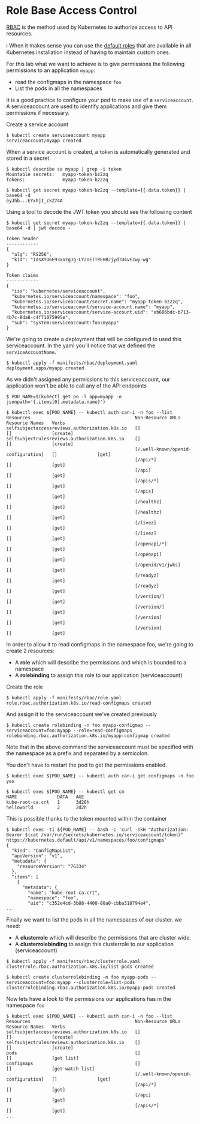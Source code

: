 # Role Base Access Control

[RBAC](https://kubernetes.io/docs/reference/access-authn-authz/rbac/) is the method used by Kubernetes to authorize access to API resources.

:information_source: When it makes sense you can use the [default roles](https://kubernetes.io/docs/reference/access-authn-authz/rbac/#user-facing-roles) that are available in all Kubernetes installation instead of having to maintain custom ones.

For this lab what we want to achieve is to give permissions the following permissions to an application `myapp`:

* read the configmaps in the namespace `foo`
* List the pods in all the namespaces

It is a good practice to configure your pod to make use of a `serviceaccount`. A serviceaccount are used to identify applications and give them permissions if necessary.

Create a service account

```console
$ kubectl create serviceaccount myapp
serviceaccount/myapp created
```

When a service account is created, a `token` is automatically generated and stored in a secret.

```console
$ kubectl describe sa myapp | grep -i token
Mountable secrets:   myapp-token-bz2zq
Tokens:              myapp-token-bz2zq

$ kubectl get secret myapp-token-bz2zq --template={{.data.token}} | base64 -d
eyJhb...EYxhjI_ckZ74A
```

Using a tool to decode the JWT token you should see the following content

```console
$ kubectl get secret myapp-token-bz2zq --template={{.data.token}} | base64 -d | jwt decode -

Token header
------------
{
  "alg": "RS256",
  "kid": "IdsXYO6E93xozgJg-LY2oETTPEHBJjydTU4vF2wy-wg"
}

Token claims
------------
{
  "iss": "kubernetes/serviceaccount",
  "kubernetes.io/serviceaccount/namespace": "foo",
  "kubernetes.io/serviceaccount/secret.name": "myapp-token-bz2zq",
  "kubernetes.io/serviceaccount/service-account.name": "myapp",
  "kubernetes.io/serviceaccount/service-account.uid": "eb606bdc-b713-4b7c-8da8-c4f71075995e",
  "sub": "system:serviceaccount:foo:myapp"
}
```


We're going to create a deployment that will be configured to used this serviceaccount. In the yaml you'll notice that we defined the `serviceAccountName`.

```console
$ kubectl apply -f manifests/rbac/deployment.yaml
deployment.apps/myapp created
```

As we didn't assigned any permissions to this serviceaccount, our application won't be able to call any of the API endpoints

```console
$ POD_NAME=$(kubectl get po -l app=myapp -o jsonpath='{.items[0].metadata.name}')

$ kubectl exec ${POD_NAME} -- kubectl auth can-i -n foo --list
Resources                                       Non-Resource URLs                     Resource Names   Verbs
selfsubjectaccessreviews.authorization.k8s.io   []                                    []               [create]
selfsubjectrulesreviews.authorization.k8s.io    []                                    []               [create]
                                                [/.well-known/openid-configuration]   []               [get]
                                                [/api/*]                              []               [get]
                                                [/api]                                []               [get]
                                                [/apis/*]                             []               [get]
                                                [/apis]                               []               [get]
                                                [/healthz]                            []               [get]
                                                [/healthz]                            []               [get]
                                                [/livez]                              []               [get]
                                                [/livez]                              []               [get]
                                                [/openapi/*]                          []               [get]
                                                [/openapi]                            []               [get]
                                                [/openid/v1/jwks]                     []               [get]
                                                [/readyz]                             []               [get]
                                                [/readyz]                             []               [get]
                                                [/version/]                           []               [get]
                                                [/version/]                           []               [get]
                                                [/version]                            []               [get]
                                                [/version]                            []               [get]
```

In order to allow it to read configmaps in the namespace foo, we're going to create 2 resources:
* A **role** which will describe the permissions and which is bounded to a namespace
* A **rolebinding** to assign this role to our application (serviceaccount)

Create the role

```console
$ kubectl apply -f manifests/rbac/role.yaml
role.rbac.authorization.k8s.io/read-configmaps created
```

And assign it to the serviceaccount we've created previously

```console
$ kubectl create rolebinding -n foo myapp-configmap --serviceaccount=foo:myapp --role=read-configmaps
rolebinding.rbac.authorization.k8s.io/myapp-configmap created
```

Note that in the above command the serviceaccount must be specified with the namespace as a prefix and separated by a semicolon.

You don't have to restart the pod to get the permissions enabled.

```console
$ kubectl exec ${POD_NAME} -- kubectl auth can-i get configmaps -n foo
yes

$ kubectl exec ${POD_NAME} -- kubectl get cm
NAME               DATA   AGE
kube-root-ca.crt   1      3d20h
helloworld         2      2d2h
```

This is possible thanks to the token mounted within the container

```console
$ kubectl exec -ti ${POD_NAME} -- bash -c 'curl -skH "Authorization: Bearer $(cat /var/run/secrets/kubernetes.io/serviceaccount/token)" https://kubernetes.default/api/v1/namespaces/foo/configmaps'
{
  "kind": "ConfigMapList",
  "apiVersion": "v1",
  "metadata": {
    "resourceVersion": "76334"
  },
  "items": [
    {
      "metadata": {
        "name": "kube-root-ca.crt",
        "namespace": "foo",
        "uid": "c352e4cd-3b88-4400-80a0-cbba318794e4",
...
```

Finally we want to list the pods in all the namespaces of our cluster.
we need:

* A **clusterrole** which will describe the permissions that are cluster wide.
* A **clusterrolebinding** to assign this clusterrole to our application (serviceaccount)

```console
$ kubectl apply -f manifests/rbac/clusterrole.yaml
clusterrole.rbac.authorization.k8s.io/list-pods created
```

```console
$ kubectl create clusterrolebinding -n foo myapp-pods --serviceaccount=foo:myapp --clusterrole=list-pods
clusterrolebinding.rbac.authorization.k8s.io/myapp-pods created
```

Now lets have a look to the permissions our applications has in the namespace `foo`

```console
$ kubectl exec ${POD_NAME} -- kubectl auth can-i -n foo --list
Resources                                       Non-Resource URLs                     Resource Names   Verbs
selfsubjectaccessreviews.authorization.k8s.io   []                                    []               [create]
selfsubjectrulesreviews.authorization.k8s.io    []                                    []               [create]
pods                                            []                                    []               [get list]
configmaps                                      []                                    []               [get watch list]
                                                [/.well-known/openid-configuration]   []               [get]
                                                [/api/*]                              []               [get]
                                                [/api]                                []               [get]
                                                [/apis/*]                             []               [get]
...
```